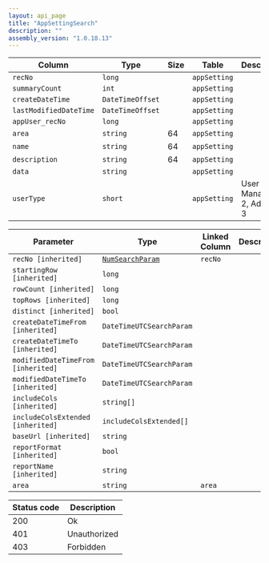 ```yaml
---
layout: api_page
title: "AppSettingSearch"
description: ""
assembly_version: "1.0.18.13"
---
```




| Column | Type | Size | Table | Description |
| ------ | ---- | ---- | ----- | ----------- |
| `recNo` | `long` |  | `appSetting` | 
| `summaryCount` | `int` |  | `appSetting` | 
| `createDateTime` | `DateTimeOffset` |  | `appSetting` | 
| `lastModifiedDateTime` | `DateTimeOffset` |  | `appSetting` | 
| `appUser_recNo` | `long` |  | `appSetting` | 
| `area` | `string` | 64 | `appSetting` | 
| `name` | `string` | 64 | `appSetting` | 
| `description` | `string` | 64 | `appSetting` | 
| `data` | `string` |  | `appSetting` | 
| `userType` | `short` |  | `appSetting` | User = 1, Manager = 2, Admin = 3

| Parameter | Type | Linked Column | Description |
| --------- | ---- | ------------- | ----------- |
| `recNo [inherited]` | [`NumSearchParam`](NumSearchParam) | `recNo` | 
| `startingRow [inherited]` | `long` |  | 
| `rowCount [inherited]` | `long` |  | 
| `topRows [inherited]` | `long` |  | 
| `distinct [inherited]` | `bool` |  | 
| `createDateTimeFrom [inherited]` | `DateTimeUTCSearchParam` |  | 
| `createDateTimeTo [inherited]` | `DateTimeUTCSearchParam` |  | 
| `modifiedDateTimeFrom [inherited]` | `DateTimeUTCSearchParam` |  | 
| `modifiedDateTimeTo [inherited]` | `DateTimeUTCSearchParam` |  | 
| `includeCols [inherited]` | `string[]` |  | 
| `includeColsExtended [inherited]` | `includeColsExtended[]` |  | 
| `baseUrl [inherited]` | `string` |  | 
| `reportFormat [inherited]` | `bool` |  | 
| `reportName [inherited]` | `string` |  | 
| `area` | `string` | `area` | 

| Status code | Description |
| ----------- | ----------- |
| 200 | Ok |
| 401 | Unauthorized |
| 403 | Forbidden |


